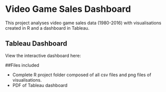# Video Game Sales Dashboard

This project analyses video game sales data (1980-2016) with visualisations created in R and a dashboard in Tableau.

## Tableau Dashboard

View the interactive dashboard here: 

##Files included
- Complete R project folder composed of all csv files and png files of visualisations.
- PDF of Tableau dashboard
